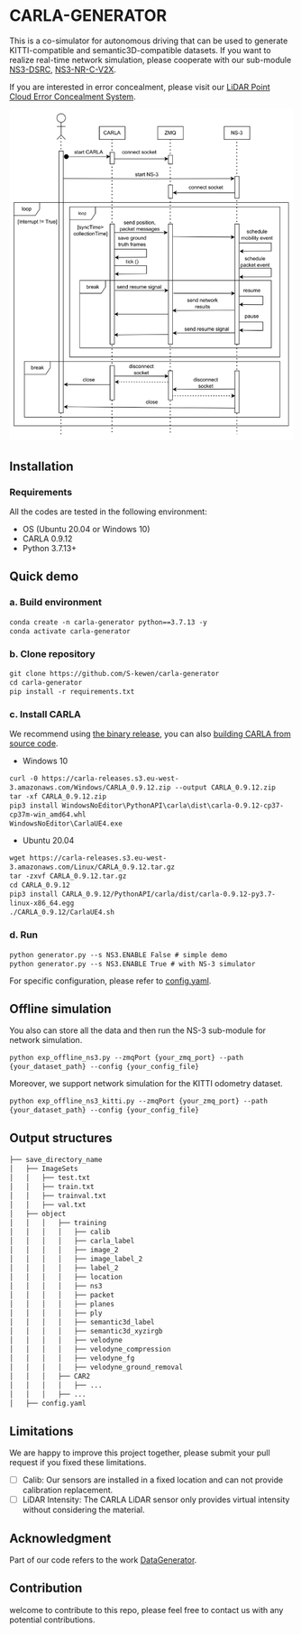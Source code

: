 # CARLA-GENERATOR
This is a co-simulator for autonomous driving that can be used to generate KITTI-compatible and semantic3D-compatible datasets. If you want to realize real-time network simulation, please cooperate with our sub-module [NS3-DSRC](https://github.com/S-kewen/NS3-DSRC), [NS3-NR-C-V2X](https://github.com/S-kewen/NS3-NR-C-V2X).

If you are interested in error concealment, please visit our [LiDAR Point Cloud Error Concealment System](https://github.com/S-kewen/lidar-point-cloud-error-concealment).


<div align=center>
<img src="doc/sequence_diagram.svg">
</div>
<!-- Code release for the paper XXXX. -->

## Installation
### Requirements
All the codes are tested in the following environment:
* OS (Ubuntu 20.04 or Windows 10)
* CARLA 0.9.12
* Python 3.7.13+

## Quick demo
### a. Build environment
```
conda create -n carla-generator python==3.7.13 -y
conda activate carla-generator
```
### b. Clone repository
```
git clone https://github.com/S-kewen/carla-generator
cd carla-generator
pip install -r requirements.txt
```
### c. Install CARLA
We recommend using [the binary release](https://github.com/carla-simulator/carla/releases/tag/0.9.12/), you can also [building CARLA from source code](https://carla.readthedocs.io/en/0.9.12/build_linux/).
- Windows 10
```
curl -0 https://carla-releases.s3.eu-west-3.amazonaws.com/Windows/CARLA_0.9.12.zip --output CARLA_0.9.12.zip
tar -xf CARLA_0.9.12.zip
pip3 install WindowsNoEditor\PythonAPI\carla\dist\carla-0.9.12-cp37-cp37m-win_amd64.whl
WindowsNoEditor\CarlaUE4.exe
```
- Ubuntu 20.04
```
wget https://carla-releases.s3.eu-west-3.amazonaws.com/Linux/CARLA_0.9.12.tar.gz
tar -zxvf CARLA_0.9.12.tar.gz
cd CARLA_0.9.12
pip3 install CARLA_0.9.12/PythonAPI/carla/dist/carla-0.9.12-py3.7-linux-x86_64.egg
./CARLA_0.9.12/CarlaUE4.sh
```
### d. Run
```
python generator.py --s NS3.ENABLE False # simple demo
python generator.py --s NS3.ENABLE True # with NS-3 simulator
```
For specific configuration, please refer to [config.yaml](config.yaml).

## Offline simulation
You also can store all the data and then run the NS-3 sub-module for network simulation.
```
python exp_offline_ns3.py --zmqPort {your_zmq_port} --path {your_dataset_path} --config {your_config_file}
```
Moreover, we support network simulation for the KITTI odometry dataset.
```
python exp_offline_ns3_kitti.py --zmqPort {your_zmq_port} --path {your_dataset_path} --config {your_config_file}
```
## Output structures
```
├── save_directory_name
│   ├── ImageSets
│   │   ├── test.txt
│   │   ├── train.txt
│   │   ├── trainval.txt
│   │   ├── val.txt
│   ├── object
│   │   │   ├── training
│   │   │   │   ├── calib
│   │   │   │   ├── carla_label
│   │   │   │   ├── image_2
│   │   │   │   ├── image_label_2
│   │   │   │   ├── label_2
│   │   │   │   ├── location
│   │   │   │   ├── ns3
│   │   │   │   ├── packet
│   │   │   │   ├── planes
│   │   │   │   ├── ply
│   │   │   │   ├── semantic3d_label
│   │   │   │   ├── semantic3d_xyzirgb
│   │   │   │   ├── velodyne
│   │   │   │   ├── velodyne_compression
│   │   │   │   ├── velodyne_fg
│   │   │   │   ├── velodyne_ground_removal
│   │   │   ├── CAR2
│   │   │   │   ├── ...
│   │   │   ├── ...
│   ├── config.yaml
```

<!-- ## Citation 
If you find this project useful in your research, please consider cite:
```
XXXX
``` -->

## Limitations 
We are happy to improve this project together, please submit your pull request if you fixed these limitations.
- [ ] Calib: Our sensors are installed in a fixed location and can not provide calibration replacement.
- [ ] LiDAR Intensity: The CARLA LiDAR sensor only provides virtual intensity without considering the material.

## Acknowledgment

Part of our code refers to the work [DataGenerator](https://github.com/mmmmaomao/DataGenerator).

## Contribution
welcome to contribute to this repo, please feel free to contact us with any potential contributions.

